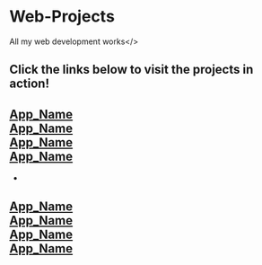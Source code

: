 # Web-Projects
All my web development works&lt;/>

## Click the links below to visit the projects in action!

[App_Name](link) <br/>
[App_Name](link) <br/>
[App_Name](link) <br/>
[App_Name](link) <br/>
-
-
[App_Name](link) <br/>
[App_Name](link) <br/>
[App_Name](link) <br/>
[App_Name](link) <br/>
-
